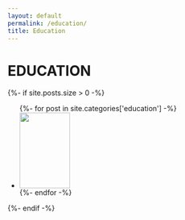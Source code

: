```yaml
---
layout: default
permalink: /education/
title: Education
---
```

<h1>EDUCATION</h1>

<div class="home">
  {%- if site.posts.size > 0 -%}
    <ul class="post-list">
      {%- for post in site.categories['education'] -%}
        <li id="post-{{ forloop.rindex }}">
          <div class="img-container">
            <a class="post-link" href="{{ post.url | relative_url }}">
              <img class="cover" width="100px" height="150px" src="{{ site.baseurl }}/assets/images/{{ post.image }}"/>
            </a>
          </div>
        </li>
      {%- endfor -%}
    </ul>
  {%- endif -%}
</div>

